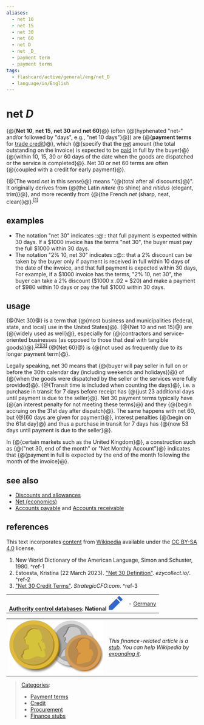 ```yaml
---
aliases:
  - net 10
  - net 15
  - net 30
  - net 60
  - net D
  - net _D_
  - payment term
  - payment terms
tags:
  - flashcard/active/general/eng/net_D
  - language/in/English
---
```


# net _D_

<!-- | ![](../../archives/Wikimedia%20Commons/Question%20book-new.svg) | This article __needs additional citations for [verification](https://en.wikipedia.org/wiki/Wikipedia:Verifiability)__. Please help [improve this article](https://en.wikipedia.org/wiki/Special:EditPage/Net%20D) by [adding citations to reliable sources](https://en.wikipedia.org/wiki/Help:Referencing%20for%20beginners). Unsourced material may be challenged and removed._Find sources:_ ["Net D"](https://www.google.com/search?as_eq=wikipedia&q=%22Net+D%22) – [news](https://www.google.com/search?tbm=nws&q=%22Net+D%22+-wikipedia&tbs=ar:1) __·__ [newspapers](https://www.google.com/search?&q=%22Net+D%22&tbs=bkt:s&tbm=bks) __·__ [books](https://www.google.com/search?tbs=bks:1&q=%22Net+D%22+-wikipedia) __·__ [scholar](https://scholar.google.com/scholar?q=%22Net+D%22) __·__ [JSTOR](https://www.jstor.org/action/doBasicSearch?Query=%22Net+D%22&acc=on&wc=on) _\(December 2012\)__\([Learn how and when to remove this message](https://en.wikipedia.org/wiki/Help:Maintenance%20template%20removal)\)_ | -->

{@{__Net 10__, __net 15__, __net 30__ and __net 60__}@} \(often {@{hyphenated "net-" and/or followed by "days", e.g., "net 10 days"}@}\) are {@{__payment terms__ for [trade credit](trade%20credit.md)}@}, which {@{specify that the [net](net%20(economics).md) amount \(the total outstanding on the invoice\) is expected to be [paid](payment.md) in full by the buyer}@} {@{within 10, 15, 30 or 60 days of the date when the goods are dispatched or the service is completed}@}. Net 30 or net 60 terms are often {@{coupled with a credit for early payment}@}. <!--SR:!2025-04-09,67,310!2025-04-08,66,310!2025-04-04,63,310!2025-03-25,54,310!2025-04-04,63,310!2025-04-04,63,310-->

{@{The word _net_ in this sense}@} means "{@{total after all discounts}@}". It originally derives from {@{the Latin _nitere_ \(to shine\) and _nitidus_ \(elegant, trim\)}@}, and more recently from {@{the French _net_ \(sharp, neat, clean\)}@}.<sup>[\[1\]](#^ref-1)</sup> <!--SR:!2025-03-29,58,310!2025-04-04,63,310!2025-03-24,43,250!2025-04-04,63,310-->

## examples

- The notation "net 30" indicates ::@:: that full payment is expected within 30 days. If a \$1000 invoice has the terms "net 30", the buyer must pay the full \$1000 within 30 days. <!--SR:!2025-04-04,63,310!2025-04-08,66,310-->
- The notation "2% 10, net 30" indicates ::@:: that a 2% discount can be taken by the buyer only if payment is received in full within 10 days of the date of the invoice, and that full payment is expected within 30 days, For example, if a \$1000 invoice has the terms, "2% 10, net 30", the buyer can take a 2% discount \(\$1000 x .02 = \$20\) and make a payment of \$980 within 10 days or pay the full \$1000 within 30 days. <!--SR:!2025-03-28,57,310!2025-04-06,64,310-->

## usage

{@{Net 30}@} is a term that {@{most business and municipalities \(federal, state, and local\) use in the United States}@}. {@{Net 10 and net 15}@} are {@{widely used as well}@}, especially for {@{contractors and service-oriented businesses \(as opposed to those that deal with tangible goods\)}@}.<sup>[\[2\]](#^ref-2)</sup><sup>[\[3\]](#^ref-3)</sup> {@{Net 60}@} is {@{not used as frequently due to its longer payment term}@}. <!--SR:!2025-04-04,63,310!2025-04-04,63,310!2025-03-29,58,310!2025-04-05,63,310!2025-03-11,40,290!2025-04-04,63,310!2025-03-27,56,310-->

Legally speaking, net 30 means that {@{buyer will pay seller in full on or before the 30th calendar day \(including weekends and holidays\)}@} of {@{when the goods were dispatched by the seller or the services were fully provided}@}. {@{Transit time is included when counting the days}@}, i.e. a purchase in transit for 7 days before receipt has {@{just 23 additional days until payment is due to the seller}@}. Net 30 payment terms typically have {@{an interest penalty for not meeting these terms}@} and they {@{begin accruing on the 31st day after dispatch}@}. The same happens with net 60, but {@{60 days are given for payment}@}, interest penalties {@{begin on the 61st day}@} and thus a purchase in transit for 7 days has {@{now 53 days until payment is due to the seller}@}. <!--SR:!2025-03-27,56,310!2025-03-12,44,290!2025-04-04,63,310!2025-04-07,65,310!2025-07-31,148,310!2025-03-28,57,310!2025-03-26,55,310!2025-04-07,65,310!2025-04-06,64,310-->

In {@{certain markets such as the United Kingdom}@}, a construction such as {@{"net 30, end of the month" or "Net Monthly Account"}@} indicates that {@{payment in full is expected by the end of the month following the month of the invoice}@}. <!--SR:!2025-03-25,54,310!2025-04-09,67,310!2025-04-05,63,310-->

## see also

- [Discounts and allowances](discounts%20and%20allowances.md)
- [Net \(economics\)](net%20(economics).md)
- [Accounts payable](accounts%20payable.md) and [Accounts receivable](accounts%20receivable.md)

## references

This text incorporates [content](https://en.wikipedia.org/wiki/net_D) from [Wikipedia](Wikipedia.md) available under the [CC BY-SA 4.0](https://creativecommons.org/licenses/by-sa/4.0/) license.

1. New World Dictionary of the American Language, Simon and Schuster, 1980. <a id="^ref-1"></a>^ref-1
2. <a id="CITEREFEstoesta2023"></a> Estoesta, Kristina \(22 March 2023\). ["Net 30 Definition"](https://ezycollect.io/blog/what-is-net-30/). _ezycollect.io/_. <a id="^ref-2"></a>^ref-2
3. ["Net 30 Credit Terms"](https://strategiccfo.com/net-30-credit-terms). _StrategicCFO.com_. <a id="^ref-3"></a>^ref-3

|                                                                                                                                                                                                                                                                   |                                              |
| -----------------------------------------------------------------------------------------------------------------------------------------------------------------------------------------------------------------------------------------------------------------:| -------------------------------------------- |
| __[Authority control databases](https://en.wikipedia.org/wiki/Help:Authority%20control): National [![Edit this at Wikidata](../../archives/Wikimedia%20Commons/OOjs%20UI%20icon%20edit-ltr-progressive.svg)](https://www.wikidata.org/wiki/Q140811#identifiers)__ | - [Germany](https://d-nb.info/gnd/4133523-5) |

|                                                                 |                                                                                                                                                                                                   |
| --------------------------------------------------------------- | ------------------------------------------------------------------------------------------------------------------------------------------------------------------------------------------------- |
| ![Stub icon](../../archives/Wikimedia%20Commons/ThreeCoins.svg) | _This finance-related article is a [stub](https://en.wikipedia.org/wiki/Wikipedia:Stub). You can help Wikipedia by [expanding it](https://en.wikipedia.org/w/index.php?title=Net_D&action=edit)._ |

> [Categories](https://en.wikipedia.org/wiki/Help:Category):
>
> - [Payment terms](https://en.wikipedia.org/wiki/Category:Payment%20terms)
> - [Credit](https://en.wikipedia.org/wiki/Category:Credit)
> - [Procurement](https://en.wikipedia.org/wiki/Category:Procurement)
> - [Finance stubs](https://en.wikipedia.org/wiki/Category:Finance%20stubs)
